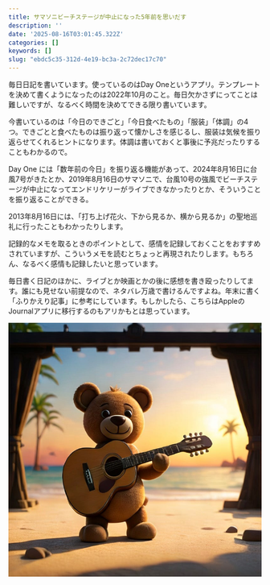 ```yaml
---
title: サマソニビーチステージが中止になった5年前を思いだす
description: ''
date: '2025-08-16T03:01:45.322Z'
categories: []
keywords: []
slug: "ebdc5c35-312d-4e19-bc3a-2c72dec17c70"
---
```

毎日日記を書いています。使っているのはDay Oneというアプリ。テンプレートを決めて書くようになったのは2022年10月のこと。毎日欠かさずにってことは難しいですが、なるべく時間を決めてできる限り書いています。

今書いているのは「今日のできごと」「今日食べたもの」「服装」「体調」の4つ。できごとと食べたものは振り返って懐かしさを感じるし、服装は気候を振り返らせてくれるヒントになります。体調は書いておくと事後に予兆だったりすることもわかるので。

Day One には「数年前の今日」を振り返る機能があって、2024年8月16日に台風7号がきたとか、2019年8月16日のサマソニで、台風10号の強風でビーチステージが中止になってエンドリケリーがライブできなかったりとか、そういうことを振り返ることができる。

2013年8月16日には、「打ち上げ花火、下から見るか、横から見るか」の聖地巡礼に行ったこともわかったりします。

記録的なメモを取るときのポイントとして、感情を記録しておくことをおすすめされていますが、こういうメモを読むとちょっと再現されたりします。もちろん、なるべく感情も記録したいと思っています。

毎日書く日記のほかに、ライブとか映画とかの後に感想を書き殴ったりしてます。誰にも見せない前提なので、ネタバレ万歳で書けるんですよね。年末に書く「ふりかえり記事」に参考にしています。もしかしたら、こちらはAppleのJournalアプリに移行するのもアリかもとは思っています。

![](1__ACD92BNWb8DIhfhlO1L1oA.jpeg)